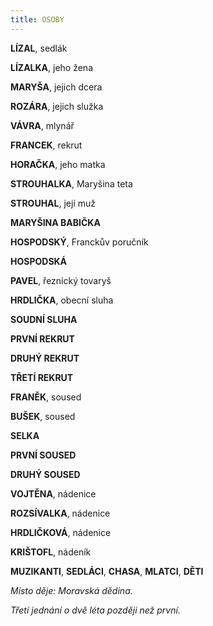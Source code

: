 ```yaml
---
title: OSOBY
---
```


**LÍZAL**, sedlák

**LÍZALKA**, jeho žena

**MARYŠA**, jejich dcera

**ROZÁRA**, jejich služka

**VÁVRA**, mlynář

**FRANCEK**, rekrut

**HORAČKA**, jeho matka

**STROUHALKA**, Maryšina teta

**STROUHAL**, její muž

**MARYŠINA BABIČKA**

**HOSPODSKÝ**, Franckův poručník

**HOSPODSKÁ**

**PAVEL**, řeznický tovaryš

**HRDLIČKA**, obecní sluha

**SOUDNÍ SLUHA**

**PRVNÍ REKRUT**

**DRUHÝ REKRUT**

**TŘETÍ REKRUT**

**FRANĚK**, soused

**BUŠEK**, soused

**SELKA**

**PRVNÍ SOUSED**

**DRUHÝ SOUSED**

**VOJTĚNA**, nádenice

**ROZSÍVALKA**, nádenice

**HRDLIČKOVÁ**, nádenice

**KRIŠTOFL**, nádeník

**MUZIKANTI**, **SEDLÁCI**, **CHASA**, **MLATCI**, **DĚTI**

  

_Místo děje: Moravská dědina._

  

_Třetí jednání o dvě léta později než první._
